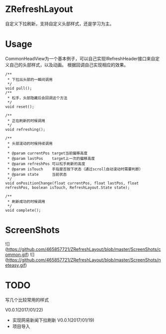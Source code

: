 # ZRefreshLayout
自定义下拉刷新，支持自定义头部样式，还是学习为主。

# Usage
CommonHeadView为一个基本例子，可以自己实现IRefreshHeader接口来自定义自己的头部样式，以及动画。
根据回调自己实现相应的效果。


    /**
     * 下拉出头部的一瞬间调用
     */
    void pull();
    /**
     * 松手，头部隐藏后会回调这个方法
     */
    void reset();

    /**
     * 正在刷新的时候调用
     */
    void refreshing();

    /**
     * 头部滚动的时候持续调用
     *
     * @param currentPos target当前偏移高度
     * @param lastPos    target上一次的偏移高度
     * @param refreshPos 可以松手刷新的高度
     * @param isTouch    手指是否按下状态（通过scroll自动滚动时需要判断）
     * @param state      当前状态
     */
    void onPositionChange(float currentPos, float lastPos, float refreshPos, boolean isTouch, RefreshLayout.State state);

    /**
     * 刷新成功的时候调用
     */
    void complete();

# ScreenShots
![] (https://github.com/465857721/ZRefreshLayout/blob/master/ScreenShots/common.gif)
![] (https://github.com/465857721/ZRefreshLayout/blob/master/ScreenShots/neteasy.gif)
# TODO
写几个比较常用的样式



V0.0.1(2017/01/22)
- 实现网易新闻下拉刷新
V0.0.1(2017/01/19)
- 项目导入
